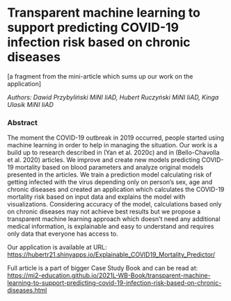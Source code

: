 #  Transparent machine learning to support predicting COVID-19 infection risk based on chronic diseases

[a fragment from the mini-article which sums up our work on the application]

*Authors: Dawid Przybyliński MiNI IiAD, Hubert Ruczyński MiNI IiAD, Kinga Ulasik MiNI IiAD*

### Abstract
The moment the COVID-19 outbreak in 2019 occurred, people started using machine learning in order to help in managing the situation. Our work is a build up to research described in (Yan et al. 2020c) and in (Bello-Chavolla et al. 2020) articles. We improve and create new models predicting COVID-19 mortality based on blood parameters and analyze original models presented in the articles. We train a prediction model calculating risk of getting infected with the virus depending only on person’s sex, age and chronic diseases and created an application which calculates the COVID-19 mortality risk based on input data and explains the model with visualizations. Considering accuracy of the model, calculations based only on chronic diseases may not achieve best results but we propose a transparent machine learning approach which doesn’t need any additional medical information, is explainable and easy to understand and requires only data that everyone has access to.

Our application is available at URL: https://hubertr21.shinyapps.io/Explainable_COVID19_Mortality_Predictor/

Full article is a part of bigger Case Study Book and can be read at: https://mi2-education.github.io/2021L-WB-Book/transparent-machine-learning-to-support-predicting-covid-19-infection-risk-based-on-chronic-diseases.html


